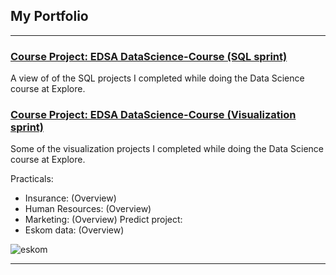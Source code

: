 ## My Portfolio

---

### [Course Project: EDSA DataScience-Course (SQL sprint)](https://github.com/ririzqah/EDSA-DataScience-Course/tree/main/SQL)
A view of of the SQL projects I completed while doing the Data Science course at Explore.

### [Course Project: EDSA DataScience-Course (Visualization sprint)](https://github.com/ririzqah/EDSA-DataScience-Course/tree/main/Visualisation)
Some of the visualization projects I completed while doing the Data Science course at Explore.

Practicals:
- Insurance: (Overview)
- Human Resources: (Overview)
- Marketing: (Overview)
Predict project:
- Eskom data: (Overview)

![eskom](/Images/Eskom.png)

---
